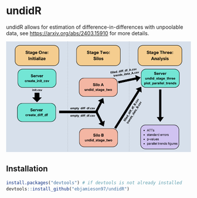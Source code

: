 # undidR

undidR allows for estimation of difference-in-differences with unpoolable data, see https://arxiv.org/abs/2403.15910 for more details.

![undidR schematic](./images/undidR_schematic.png)

## Installation 
```R
install.packages("devtools") # if devtools is not already installed
devtools::install_github("ebjamieson97/undidR") 
```
